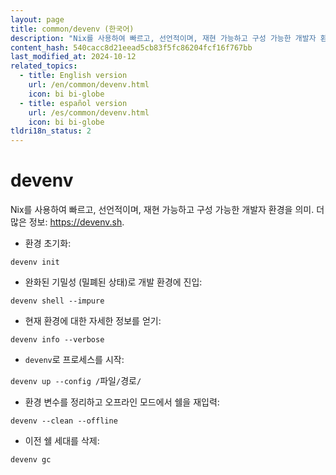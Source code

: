 ```yaml
---
layout: page
title: common/devenv (한국어)
description: "Nix를 사용하여 빠르고, 선언적이며, 재현 가능하고 구성 가능한 개발자 환경을 의미."
content_hash: 540cacc8d21eead5cb83f5fc86204fcf16f767bb
last_modified_at: 2024-10-12
related_topics:
  - title: English version
    url: /en/common/devenv.html
    icon: bi bi-globe
  - title: español version
    url: /es/common/devenv.html
    icon: bi bi-globe
tldri18n_status: 2
---
```

# devenv

Nix를 사용하여 빠르고, 선언적이며, 재현 가능하고 구성 가능한 개발자 환경을 의미.
더 많은 정보: <https://devenv.sh>.

- 환경 초기화:

`devenv init`

- 완화된 기밀성 (밀폐된 상태)로 개발 환경에 진입:

`devenv shell --impure`

- 현재 환경에 대한 자세한 정보를 얻기:

`devenv info --verbose`

- `devenv`로 프로세스를 시작:

`devenv up --config /`<span class="tldr-var badge badge-pill bg-dark-lm bg-white-dm text-white-lm text-dark-dm font-weight-bold">파일</span>`/`<span class="tldr-var badge badge-pill bg-dark-lm bg-white-dm text-white-lm text-dark-dm font-weight-bold">경로</span>`/`

- 환경 변수를 정리하고 오프라인 모드에서 쉘을 재입력:

`devenv --clean --offline`

- 이전 쉘 세대를 삭제:

`devenv gc`
